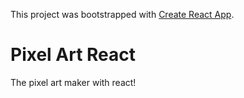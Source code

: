 This project was bootstrapped with [Create React App](https://github.com/facebook/create-react-app).

# Pixel Art React

The pixel art maker with react!
